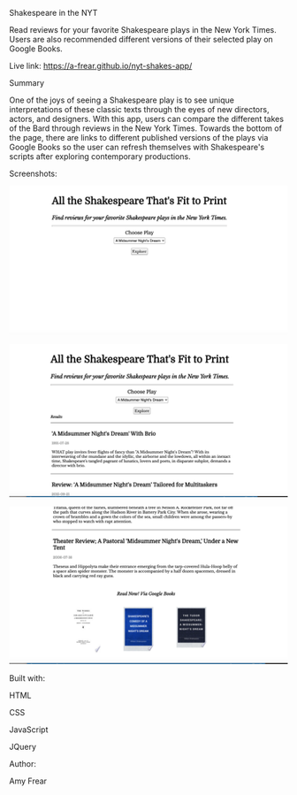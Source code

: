 Shakespeare in the NYT

Read reviews for your favorite Shakespeare plays in the New York Times. Users are also recommended different versions of their selected play on Google Books.

Live link: https://a-frear.github.io/nyt-shakes-app/

Summary

One of the joys of seeing a Shakespeare play is to see unique interpretations of these classic texts through the eyes of new directors, actors, and designers. With this app, users can compare the different takes of the Bard through reviews in the New York Times. Towards the bottom of the page, there are links to different published versions of the plays via Google Books so the user can refresh themselves with Shakespeare's scripts after exploring contemporary productions. 

Screenshots:

![Intro](/screenshots/intro-screenshot.png?raw=true)



![Results](/screenshots/results-screenshot-png.png?raw=true)



![Google Books Recs](/screenshots/google-books-screenshot.png?raw=true)




Built with:

HTML

CSS

JavaScript

JQuery



Author:

Amy Frear
